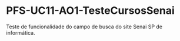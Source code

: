# PFS-UC11-AO1-TesteCursosSenai
Teste de funcionalidade do campo de busca do site Senai SP de informática.
